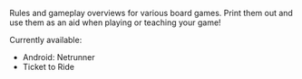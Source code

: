 Rules and gameplay overviews for various board games. Print them out and use them as an aid when playing or teaching your game!

Currently available:
* Android: Netrunner
* Ticket to Ride
